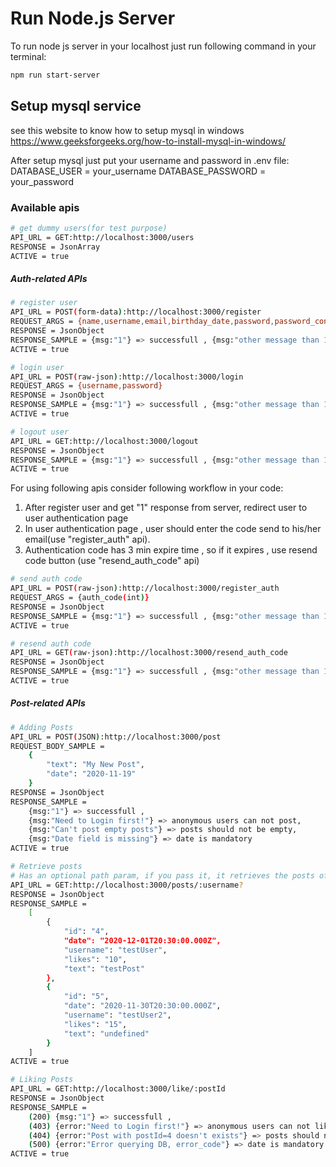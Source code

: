 # Run Node.js Server

To run node js server in your localhost just run following command in your terminal:
```bash
npm run start-server
```

## Setup mysql service 
see this website to know how to setup mysql in windows 
https://www.geeksforgeeks.org/how-to-install-mysql-in-windows/

After setup mysql just put your username and password in .env file:
DATABASE_USER = your_username
DATABASE_PASSWORD = your_password

### Available apis 
```bash
# get dummy users(for test purpose)
API_URL = GET:http://localhost:3000/users
RESPONSE = JsonArray
ACTIVE = true
```

##### Auth-related APIs

```bash
# register user
API_URL = POST(form-data):http://localhost:3000/register
REQUEST_ARGS = {name,username,email,birthday_date,password,password_conf,user_profile(image)}
RESPONSE = JsonObject
RESPONSE_SAMPLE = {msg:"1"} => successfull , {msg:"other message than 1"} => show this error to user
ACTIVE = true
```

```bash
# login user
API_URL = POST(raw-json):http://localhost:3000/login
REQUEST_ARGS = {username,password}
RESPONSE = JsonObject
RESPONSE_SAMPLE = {msg:"1"} => successfull , {msg:"other message than 1"} => show this error to user
ACTIVE = true
```

```bash
# logout user
API_URL = GET:http://localhost:3000/logout
RESPONSE = JsonObject
RESPONSE_SAMPLE = {msg:"1"} => successfull , {msg:"other message than 1"} => show this error to user
ACTIVE = true
```
For using following apis consider following workflow in your code:
1. After register user and get "1" response from server, redirect user to user authentication page
2. In user authentication page , user should enter the code send to his/her email(use "register_auth" api).
3. Authentication code has 3 min expire time , so if it expires , use resend code button (use "resend_auth_code" api)

```bash
# send auth code
API_URL = POST(raw-json):http://localhost:3000/register_auth
REQUEST_ARGS = {auth_code(int)}
RESPONSE = JsonObject
RESPONSE_SAMPLE = {msg:"1"} => successfull , {msg:"other message than 1"} => show this error to user
ACTIVE = true
```

```bash
# resend auth code
API_URL = GET(raw-json):http://localhost:3000/resend_auth_code
RESPONSE = JsonObject
RESPONSE_SAMPLE = {msg:"1"} => successfull , {msg:"other message than 1"} => show this error to user
ACTIVE = true
```

##### Post-related APIs

```bash
# Adding Posts
API_URL = POST(JSON):http://localhost:3000/post
REQUEST_BODY_SAMPLE = 
    {
        "text": "My New Post",
        "date": "2020-11-19"
    }
RESPONSE = JsonObject
RESPONSE_SAMPLE = 
    {msg:"1"} => successfull ,
    {msg:"Need to Login first!"} => anonymous users can not post,
    {msg:"Can't post empty posts"} => posts should not be empty,
    {msg:"Date field is missing"} => date is mandatory
ACTIVE = true
```

```bash
# Retrieve posts
# Has an optional path param, if you pass it, it retrieves the posts of that specific user,if not, retrieves all the posts
API_URL = GET:http://localhost:3000/posts/:username?
RESPONSE = JsonObject
RESPONSE_SAMPLE = 
    [
        {
            "id": "4",
            "date": "2020-12-01T20:30:00.000Z",
            "username": "testUser",
            "likes": "10",
            "text": "testPost"
        },
        {
            "id": "5",
            "date": "2020-11-30T20:30:00.000Z",
            "username": "testUser2",
            "likes": "15",
            "text": "undefined"
        }
    ]
ACTIVE = true
```

```bash
# Liking Posts
API_URL = GET:http://localhost:3000/like/:postId
RESPONSE = JsonObject
RESPONSE_SAMPLE = 
    (200) {msg:"1"} => successfull ,
    (403) {error:"Need to Login first!"} => anonymous users can not like posts,
    (404) {error:"Post with postId=4 doesn't exists"} => posts should not be empty,
    (500) {error:"Error querying DB, error_code"} => date is mandatory
ACTIVE = true
```